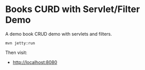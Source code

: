 Books CURD with Servlet/Filter Demo
===================================

A demo book CRUD demo with servlets and filters.

```
mvn jetty:run
```

Then visit:
- <http://localhost:8080>
